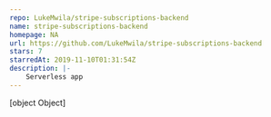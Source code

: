 ```yaml
---
repo: LukeMwila/stripe-subscriptions-backend
name: stripe-subscriptions-backend
homepage: NA
url: https://github.com/LukeMwila/stripe-subscriptions-backend
stars: 7
starredAt: 2019-11-10T01:31:54Z
description: |-
    Serverless app
---
```


[object Object]
